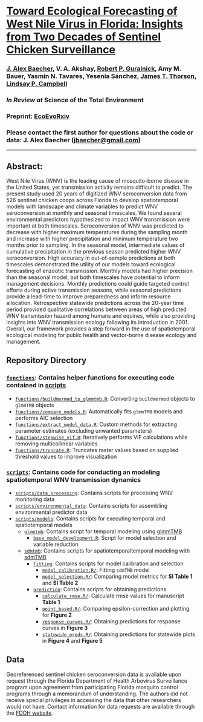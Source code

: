 # [Toward Ecological Forecasting of West Nile Virus in Florida: Insights from Two Decades of Sentinel Chicken Surveillance](https://doi.org/10.32942/X2QH09)

### [J. Alex Baecher](https://www.alexbaecher.com/), V. A. Akshay, [Robert P. Guralnick](https://www.gurlab.net/), Amy M. Bauer, Yasmin N. Tavares, Yesenia Sánchez, [James T. Thorson](https://sites.google.com/site/thorsonresearch/), [Lindsay P. Campbell](https://lcampbelllab.wixsite.com/campbell-lab/)

### *In Review at* Science of the Total Environment 

### Preprint: [**EcoEvoRxiv**](https://doi.org/10.32942/X2QH09)

### Please contact the first author for questions about the code or data: J. Alex Baecher (jbaecher@gmail.com)
__________________________________________________________________________________________________________________________________________

## Abstract:  
West Nile Virus (WNV) is the leading cause of mosquito-borne disease in the United States, yet transmission activity remains difficult to predict. The present study used 20 years of digitized WNV seroconversion data from 526 sentinel chicken coops across Florida to develop spatiotemporal models with landscape and climate variables to predict WNV seroconversion at monthly and seasonal timescales. We found several environmental predictors hypothesized to impact WNV transmission were important at both timescales. Seroconversion of WNV was predicted to decrease with higher maximum temperatures during the sampling month and increase with higher precipitation and minimum temperature two months prior to sampling. In the seasonal model, intermediate values of cumulative precipitation in the previous season predicted higher WNV seroconversion. High accuracy in out-of-sample predictions at both timescales demonstrated the utility of our models toward ecological forecasting of enzootic transmission. Monthly models had higher precision than the seasonal model, but both timescales have potential to inform management decisions. Monthly predictions could guide targeted control efforts during active transmission seasons, while seasonal predictions provide a lead-time to improve preparedness and inform resource allocation. Retrospective statewide predictions across the 20-year time period provided qualitative correlations between areas of high predicted WNV transmission hazard among humans and equines, while also providing insights into WNV transmission ecology following its introduction in 2001. Overall, our framework provides a step forward in the use of spatiotemporal ecological modeling for public health and vector-borne disease ecology and management.

## Repository Directory

### [`functions`](./functions): Contains helper functions for executing code contained in [scripts](./scripts)
  - [`functions/buildmermod_to_glmmtmb.R`](./functions/buildmermod_to_glmmtmb.R): Converting `buildmermod` objects to `glmmTMB` objects
  - [`functions/compare_models.R`](./functions/compare_models.R): Automatically fits `glmmTMB` models and performs AIC selection
  - [`functions/extract_model_data.R`](./functions/extract_model_data.R): Custom methods for extracting parameter estimates (excluding unwanted parameters)
  - [`functions/stepwise_vif.R`](./functions/stepwise_vif.R): Iteratively performs VIF calculations while removing multicollinear variables
  - [`functions/truncate.R`](./functions/truncate.R): Truncates raster values based on supplied threshold values to improve visualization

### [`scripts`](./scripts): Contains code for conducting an modeling spatiotemporal WNV transmission dynamics
  - [`scripts/data_processing`](./scripts/data_processing): Contains scripts for processing WNV monitoring data
  - [`scripts/environmental_data`](./scripts/environmental_data): Contains scripts for assembling environmental predictor data
  - [`scripts/models`](./scripts/models): Contains scripts for executing temporal and spatiotemporal models
    - [`glmmtmb`](./scripts/models/glmmtmb): Contains script for temporal modeling using [glmmTMB](https://github.com/glmmTMB/glmmTMB)
      - [`base_model_development.R`](./scripts/models/glmmtmb/base_model_development.R): Script for model selection and variable reduction
    - [`sdmtmb`](./scripts/models/sdmtmb): Contains scripts for spatiotemporaltemporal modeling with [sdmTMB](https://pbs-assess.github.io/sdmTMB/)
      - [`fitting`](./scripts/models/sdmtmb/fitting): Contains scripts for model calibration and selection
        - [`model_calibration.R/`](./scripts/models/sdmtmb/fitting/model_calibration.R): Fitting `sdmTMB` model
        - [`model_selection.R/`](./scripts/models/sdmtmb/fitting/model_selection.R): Comparing model metrics for **SI Table 1** and **SI Table 2**
      - [`prediction`](./scripts/models/sdmtmb/prediction): Contains scripts for obtaining predictions
        - [`calculate_rmse.R/`](./scripts/models/sdmtmb/fitting/calculate_rmse.R): Calculate rmse values for manuscript **Table 1**
        - [`point_based.R/`](./scripts/models/sdmtmb/fitting/point_based.R): Comparing epsilon-correction and plotting for **Figure 2** 
        - [`response_curves.R/`](./scripts/models/sdmtmb/fitting/response_curves.R): Obtaining predictions for response curves in **Figure 3**
        - [`statewide_preds.R/`](./scripts/models/sdmtmb/fitting/statewide_preds.R): Obtaining predictions for statewide plots in **Figure 4** and **Figure 5**

## Data
Georeferenced sentinel chicken seroconversion data is available upon request through the Florida Department of Health Arbovirus Surveillance program upon agreement from participating Florida mosquito control programs through a memorandum of understanding. The authors did not receive special privileges in accessing the data that other researchers would not have. Contact information for data requests are available through the [FDOH website](https://www.floridahealth.gov/diseases-and-conditions/mosquito-borne-diseases/surveillance.html). 
